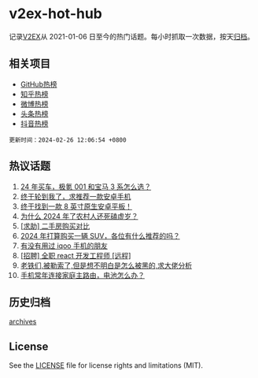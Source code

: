 # v2ex-hot-hub

 记录[V2EX](https://www.v2ex.com/)从 2021-01-06 日至今的热门话题。每小时抓取一次数据，按天[归档](archives)。
 
 ## 相关项目

- [GitHub热榜](https://github.com/it985/github-hot-hub)
- [知乎热榜](https://github.com/it985/zhihu-hot-hub)
- [微博热榜](https://github.com/it985/weibo-hot-hub)
- [头条热榜](https://github.com/it985/toutiao-hot-hub)
- [抖音热榜](https://github.com/it985/douyin-hot-hub)


 `更新时间：2024-02-26 12:06:54 +0800`

## 热议话题

1. [24 年买车，极氪 001 和宝马 3 系怎么选？](https://www.v2ex.com/t/1018272)
1. [终于轮到我了，求推荐一款安卓手机](https://www.v2ex.com/t/1018302)
1. [终于找到一款 8 英寸原生安卓平板！](https://www.v2ex.com/t/1018346)
1. [为什么 2024 年了农村人还死磕虚岁？](https://www.v2ex.com/t/1018261)
1. [[求助] 二手房购买对比](https://www.v2ex.com/t/1018251)
1. [2024 年打算购买一辆 SUV，各位有什么推荐的吗？](https://www.v2ex.com/t/1018409)
1. [有没有用过 iqoo 手机的朋友](https://www.v2ex.com/t/1018315)
1. [[招聘] 全职 react 开发工程师 [远程]](https://www.v2ex.com/t/1018248)
1. [老铁们,被勒索了,但是想不明白是怎么被黑的,求大佬分析](https://www.v2ex.com/t/1018377)
1. [手机常年连接家庭主路由，电池怎么办？](https://www.v2ex.com/t/1018262)

## 历史归档

[archives](archives)

## License

See the [LICENSE](LICENSE) file for license rights and limitations (MIT).
